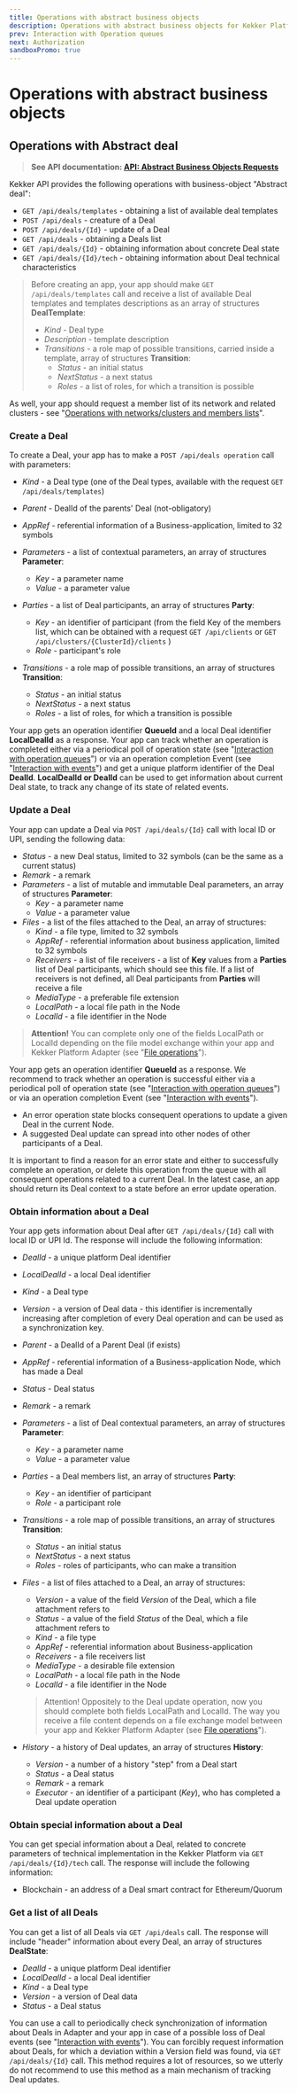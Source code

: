 ```yaml
---
title: Operations with abstract business objects
description: Operations with abstract business objects for Kekker Platform
prev: Interaction with Operation queues
next: Authorization
sandboxPromo: true
---
```


# Operations with abstract business objects

## Operations with Abstract deal

> **See API documentation: [API: Abstract Business Objects Requests](/docs/api/requests-abstract-business-objects.html)**

Kekker API provides the following operations with business-object "Abstract deal":
* `GET /api/deals/templates` - obtaining a list of available deal templates
* `POST /api/deals` - creature of a Deal
* `POST /api/deals/{Id}` - update of a Deal
* `GET /api/deals` - obtaining a Deals list
* `GET /api/deals/{Id}` - obtaining information about concrete Deal state
* `GET /api/deals/{Id}/tech` - obtaining information about Deal technical characteristics

> Before creating an app, your app should make `GET /api/deals/templates` call and receive a list of available 
> Deal templates and templates descriptions as an array of structures **DealTemplate**:
> * *Kind* - Deal type
> * *Description* - template description
> * *Transitions* - a role map of possible transitions, carried inside a template, array of structures **Transition**:
>   * *Status* - an initial status
>   * *NextStatus* - a next status
>   * *Roles* - a list of roles, for which a transition is possible

As well, your app should request a member list of its network and related clusters - see 
"[Operations with networks/clusters and members lists](/docs/api/operations-with-networks.html)".

### Create a Deal
To create a Deal, your app has to make a `POST /api/deals operation` call with parameters:
* *Kind* - a Deal type (one of the Deal types, available with the request `GET /api/deals/templates`)
* *Parent* - DealId of the parents' Deal (not-obligatory)
* *AppRef* - referential information of a Business-application, limited to 32 symbols 
* *Parameters* - a list of contextual parameters, an array of structures **Parameter**:
    * *Key* - a parameter name
    * *Value* -  a parameter value
    
* *Parties* - a list of Deal participants, an array of structures **Party**:
    * *Key* - an identifier of participant (from the field  Key of the members list, which can be obtained with 
    a request `GET /api/clients` or `GET /api/clusters/{ClusterId}/clients` )
    * *Role* - participant's role
    
* *Transitions* - a role map of possible transitions, an array of structures **Transition**:
    * *Status* - an initial status
    * *NextStatus* - a next status
    * *Roles* - a list of roles, for which a transition is possible

Your app gets an operation identifier **QueueId** and a local Deal identifier **LocalDealId** as a response. 
Your app can track whether an operation is completed either via a periodical poll of operation state 
(see "[Interaction with operation queues](/docs/api/interaction-with-operation-queues.html)") or via an operation 
completion Event (see "[Interaction with events](/docs/api/interaction-with-events.html)") and get a unique platform 
identifier of the Deal **DealId**. **LocalDealId or DealId** can be used to get information about current Deal state, 
to track any change of its state of related events.

### Update a Deal
Your app can update a Deal via `POST /api/deals/{Id}` call with local ID or UPI, sending the following data:
* *Status* - a new Deal status, limited to 32 symbols (can be the same as a current status)
* *Remark* - a remark
* *Parameters* - a list of mutable and immutable Deal parameters, an array of structures **Parameter**:
    * *Key* - a parameter name
    * *Value* - a parameter value
* *Files* - a list of the files attached to the Deal, an array of structures:
    * *Kind* - a file type, limited to 32 symbols
    * *AppRef* - referential information about business application, limited to 32 symbols
    * *Receivers* -  a list of file receivers - a list of **Key** values from a **Parties** list of Deal participants, 
    which should see this file. If a list of receivers is not defined, all Deal participants from **Parties** will receive a file
    * *MediaType* - a preferable file extension
    * *LocalPath* - a local file path in the Node
    * *LocalId* - a file identifier in the Node

> **Attention!** You can complete only one of the fields LocalPath or LocalId depending on the file model exchange 
> within your app and Kekker Platform Adapter 
> (see "[File operations](/docs/api/file-operations.html)").

Your app gets an operation identifier **QueueId** as a response. We recommend to track whether an operation is successful 
either via a periodical poll of operation state (see "[Interaction with operation queues](/docs/api/interaction-with-operation-queues.html)")
 or via an operation completion Event (see "[Interaction with events](/docs/api/interaction-with-events.html)").
* An error operation state blocks consequent operations to update a given Deal in the current Node.
* A suggested Deal update can spread into other nodes of other participants of a Deal.

It is important to find a reason for an error state and either to successfully complete an operation, or delete this 
operation from the queue with all consequent operations related to a current Deal. In the latest case, an  app should 
return its Deal context to a state before an error update operation.

### Obtain information about a Deal
Your app gets information about Deal after `GET /api/deals/{Id}` call with local ID or UPI Id. 
The response will include the following information:
* *DealId* - a unique platform Deal identifier 
* *LocalDealId* - a local Deal identifier
* *Kind* - a Deal type
* *Version* - a version of Deal data - this identifier is incrementally increasing after completion of every Deal operation and can be used as a synchronization key.
* *Parent* - a DealId of a Parent Deal (if exists)
* *AppRef* - referential information of a Business-application Node, which has made a Deal
* *Status* - Deal status
* *Remark* - a remark
* *Parameters* - a list of Deal contextual parameters, an array of structures **Parameter**:
    * *Key* - a parameter name
    * *Value* - a parameter value
* *Parties* - a Deal members list, an array of structures **Party**:
    * *Key* - an identifier of participant
    * *Role* - a participant role
* *Transitions* - a role map of possible transitions, an array of structures **Transition**:
    * *Status* - an initial status
    * *NextStatus* - a next status
    * *Roles* - roles of participants, who can make a transition
* *Files* - a list of files attached to a Deal, an array of structures:
    * *Version* - a value of the field *Version* of the Deal, which a file attachment refers to
    * *Status* - a value of the field *Status* of the Deal, which a file attachment refers to
    * *Kind* - a file type
    * *AppRef* - referential information about Business-application
    * *Receivers* - a file receivers  list 
    * *MediaType* - a desirable file extension
    * *LocalPath* - a local file path in the Node
    * *LocalId* - a file identifier in the Node

    > Attention! Oppositely to the Deal update operation, now you should complete both fields LocalPath and LocalId. 
    > The way you receive a file content depends on a file exchange model between your app and Kekker Platform Adapter 
    > (see [File operations](/docs/api/file-operations.html)").

* *History* - a history of Deal updates, an array of structures **History**:
    * *Version* - a number of a history "step" from a Deal start
    * *Status* - a Deal status
    * *Remark* - a remark
    * *Executor* - an identifier of a participant (*Key*), who has completed a Deal update operation

### Obtain special information about a Deal
You can get special information about a Deal, related to concrete parameters of technical implementation 
in the Kekker Platform via `GET /api/deals/{Id}/tech` call. The response will include the following information:
* Blockchain - an address of a Deal smart contract for Ethereum/Quorum


### Get a list of all Deals
You can get a list of all Deals via `GET /api/deals` call. The response will include "header" information about every 
Deal, an array of structures **DealState**:
* *DealId* - a unique platform Deal identifier 
* *LocalDealId* - a local Deal identifier
* *Kind* - a Deal type
* *Version* - a version of Deal data
* *Status* - a Deal status

You can use a call to periodically check  synchronization of information about Deals in Adapter and your app in case 
of a possible loss of Deal events (see "[Interaction with events](/docs/api/interaction-with-events.html)"). 
You can forcibly request information about Deals, for which a deviation within a Version field was found, 
via `GET /api/deals/{Id}` call. This method requires a lot of resources, so we utterly do not recommend to use 
this method as a main mechanism of tracking Deal updates.